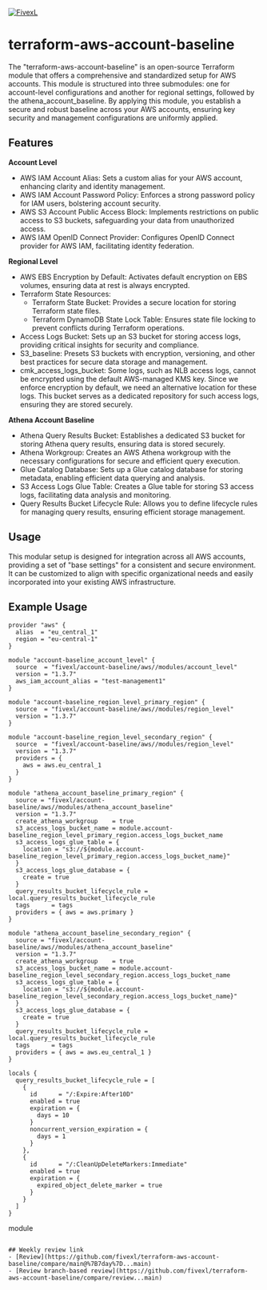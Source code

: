 [![FivexL](https://releases.fivexl.io/fivexlbannergit.jpg)](https://fivexl.io/)

# terraform-aws-account-baseline
The "terraform-aws-account-baseline" is an open-source Terraform module that offers a comprehensive and standardized setup for AWS accounts. This module is structured into three submodules: one for account-level configurations and another for regional settings, followed by the athena_account_baseline. By applying this module, you establish a secure and robust baseline across your AWS accounts, ensuring key security and management configurations are uniformly applied.

## Features
**Account Level**
- AWS IAM Account Alias: Sets a custom alias for your AWS account, enhancing clarity and identity management.
- AWS IAM Account Password Policy: Enforces a strong password policy for IAM users, bolstering account security.
- AWS S3 Account Public Access Block: Implements restrictions on public access to S3 buckets, safeguarding your data from unauthorized access.
- AWS IAM OpenID Connect Provider: Configures OpenID Connect provider for AWS IAM, facilitating identity federation.
  
**Regional Level**
- AWS EBS Encryption by Default: Activates default encryption on EBS volumes, ensuring data at rest is always encrypted.
- Terraform State Resources:
  - Terraform State Bucket: Provides a secure location for storing Terraform state files.
  - Terraform DynamoDB State Lock Table: Ensures state file locking to prevent conflicts during Terraform operations.
- Access Logs Bucket: Sets up an S3 bucket for storing access logs, providing critical insights for security and compliance.
- S3_baseline: Presets S3 buckets with encryption, versioning, and other best practices for secure data storage and management.
- cmk_access_logs_bucket: Some logs, such as NLB access logs, cannot be encrypted using the default AWS-managed KMS key. Since we enforce encryption by default, we need an alternative location for these logs. This bucket serves as a dedicated repository for such access logs, ensuring they are stored securely.

**Athena Account Baseline**
- Athena Query Results Bucket: Establishes a dedicated S3 bucket for storing Athena query results, ensuring data is stored securely.
- Athena Workgroup: Creates an AWS Athena workgroup with the necessary configurations for secure and efficient query execution.
- Glue Catalog Database: Sets up a Glue catalog database for storing metadata, enabling efficient data querying and analysis.
- S3 Access Logs Glue Table: Creates a Glue table for storing S3 access logs, facilitating data analysis and monitoring.
- Query Results Bucket Lifecycle Rule: Allows you to define lifecycle rules for managing query results, ensuring efficient storage management.

## Usage
This modular setup is designed for integration across all AWS accounts, providing a set of "base settings" for a consistent and secure environment. It can be customized to align with specific organizational needs and easily incorporated into your existing AWS infrastructure.

## Example Usage
```hcl
provider "aws" {
  alias  = "eu_central_1"
  region = "eu-central-1"
}

module "account-baseline_account_level" {
  source  = "fivexl/account-baseline/aws//modules/account_level"
  version = "1.3.7"
  aws_iam_account_alias = "test-management1"
}

module "account-baseline_region_level_primary_region" {
  source  = "fivexl/account-baseline/aws//modules/region_level"
  version = "1.3.7"
}

module "account-baseline_region_level_secondary_region" {
  source  = "fivexl/account-baseline/aws//modules/region_level"
  version = "1.3.7"
  providers = {
    aws = aws.eu_central_1
  }
}

module "athena_account_baseline_primary_region" {
  source = "fivexl/account-baseline/aws//modules/athena_account_baseline"
  version = "1.3.7"
  create_athena_workgroup    = true
  s3_access_logs_bucket_name = module.account-baseline_region_level_primary_region.access_logs_bucket_name
  s3_access_logs_glue_table = {
    location = "s3://${module.account-baseline_region_level_primary_region.access_logs_bucket_name}"
  }
  s3_access_logs_glue_database = {
    create = true
  }
  query_results_bucket_lifecycle_rule = local.query_results_bucket_lifecycle_rule
  tags      = tags
  providers = { aws = aws.primary }
}

module "athena_account_baseline_secondary_region" {
  source = "fivexl/account-baseline/aws//modules/athena_account_baseline"
  version = "1.3.7"
  create_athena_workgroup    = true
  s3_access_logs_bucket_name = module.account-baseline_region_level_secondary_region.access_logs_bucket_name
  s3_access_logs_glue_table = {
    location = "s3://${module.account-baseline_region_level_secondary_region.access_logs_bucket_name}"
  }
  s3_access_logs_glue_database = {
    create = true
  }
  query_results_bucket_lifecycle_rule = local.query_results_bucket_lifecycle_rule
  tags      = tags
  providers = { aws = aws.eu_central_1 }
}

locals {
  query_results_bucket_lifecycle_rule = [
    {
      id      = "/:Expire:After10D"
      enabled = true
      expiration = {
        days = 10
      }
      noncurrent_version_expiration = {
        days = 1
      }
    },
    {
      id      = "/:CleanUpDeleteMarkers:Immediate"
      enabled = true
      expiration = {
        expired_object_delete_marker = true
      }
    }
  ]
}
```

module
```

## Weekly review link
- [Review](https://github.com/fivexl/terraform-aws-account-baseline/compare/main@%7B7day%7D...main)
- [Review branch-based review](https://github.com/fivexl/terraform-aws-account-baseline/compare/review...main)
